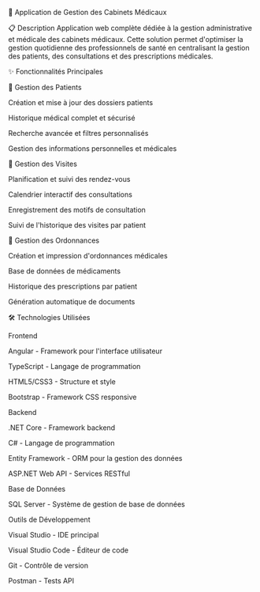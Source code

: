 🏥 Application de Gestion des Cabinets Médicaux


📋 Description
Application web complète dédiée à la gestion administrative et médicale des cabinets médicaux. Cette solution permet d'optimiser la gestion quotidienne des professionnels de santé en centralisant la gestion des patients, des consultations et des prescriptions médicales.

✨ Fonctionnalités Principales

👥 Gestion des Patients

Création et mise à jour des dossiers patients

Historique médical complet et sécurisé

Recherche avancée et filtres personnalisés

Gestion des informations personnelles et médicales


📅 Gestion des Visites

Planification et suivi des rendez-vous

Calendrier interactif des consultations

Enregistrement des motifs de consultation

Suivi de l'historique des visites par patient

💊 Gestion des Ordonnances

Création et impression d'ordonnances médicales

Base de données de médicaments

Historique des prescriptions par patient

Génération automatique de documents

🛠️ Technologies Utilisées

Frontend

Angular - Framework pour l'interface utilisateur

TypeScript - Langage de programmation

HTML5/CSS3 - Structure et style

Bootstrap - Framework CSS responsive

Backend

.NET Core - Framework backend

C# - Langage de programmation

Entity Framework - ORM pour la gestion des données

ASP.NET Web API - Services RESTful

Base de Données

SQL Server - Système de gestion de base de données

Outils de Développement

Visual Studio - IDE principal

Visual Studio Code - Éditeur de code

Git - Contrôle de version

Postman - Tests API
